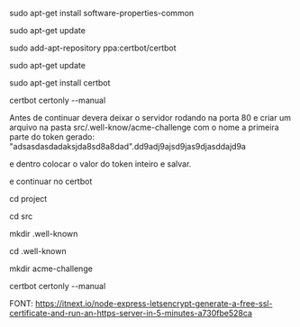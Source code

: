 sudo apt-get install software-properties-common

sudo apt-get update

sudo add-apt-repository ppa:certbot/certbot

sudo apt-get update

sudo apt-get install certbot

certbot certonly --manual

Antes de continuar devera deixar o servidor rodando na porta 80
e criar um arquivo na pasta src/.well-know/acme-challenge com o nome a primeira parte do token gerado:
"adsasdasdadaksjda8sd8a8dad".dd9adj9ajsd9jas9djasddajd9a

e dentro colocar o valor do token inteiro e salvar.

e continuar no certbot

cd project

cd src

mkdir .well-known

cd .well-known

mkdir acme-challenge

certbot certonly --manual

FONT: https://itnext.io/node-express-letsencrypt-generate-a-free-ssl-certificate-and-run-an-https-server-in-5-minutes-a730fbe528ca
